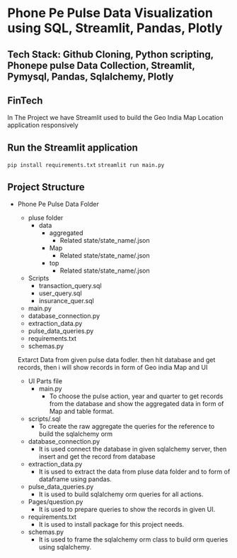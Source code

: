 # Phone Pe Pulse Data Visualization using SQL, Streamlit, Pandas, Plotly

## Tech Stack: Github Cloning, Python scripting, Phonepe pulse Data Collection, Streamlit, Pymysql, Pandas, Sqlalchemy, Plotly

## FinTech

In The Project we have Streamlit used to build the Geo India Map Location application responsively

## Run the Streamlit application
  `pip install requirements.txt`
  `streamlit run main.py`
## Project Structure
- Phone Pe Pulse Data Folder
  - pluse folder
      - data
        - aggregated
            - Related state/state_name/.json
        - Map
            - Related state/state_name/.json
        - top
            - Related state/state_name/.json
  - Scripts
      - transaction_query.sql
      - user_query.sql
      - insurance_quer.sql
  - main.py
  - database_connection.py
  - extraction_data.py
  - pulse_data_queries.py
  - requirements.txt
  - schemas.py
            
  Extarct Data from given pulse data fodler. then hit database and get records, then i will show records in form of Geo india Map and UI


  - UI Parts file
      - main.py
          - To choose the pulse action, year and quarter to get records from the database and show the aggregated data in form of Map and table format.
  - scripts/.sql
      - To create the raw aggregate the queries for the reference to build the sqlalchemy orm
  - database_connection.py
    - It is used connect the database in given sqlalchemy server, then insert and get the record from database
  - extraction_data.py
    - It is used to extract the data from pluse data folder and to form of dataframe using pandas.
  - pulse_data_queries.py
    - It is used to build sqlalchemy orm queries for all actions.
  - Pages/question.py
     - It is used to prepare queries to show the records in given UI.
  - requirements.txt
    - It is used to install package for this project needs.
  - schemas.py
    - It is used to frame the sqlalchemy orm class to build orm queries using sqlalchemy.
  

